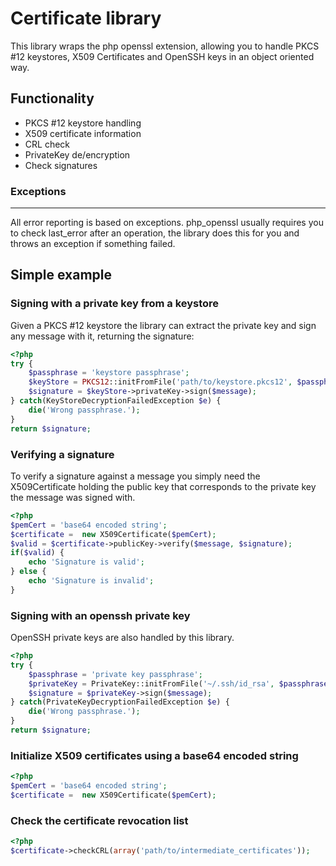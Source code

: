 
Certificate library
=====================

This library wraps the php openssl extension, allowing you to handle
PKCS #12 keystores, X509 Certificates and OpenSSH keys in an object oriented way.

Functionality
-------------

* PKCS #12 keystore handling
* X509 certificate information
* CRL check
* PrivateKey de/encryption
* Check signatures


### Exceptions ###
----------

All error reporting is based on exceptions. php_openssl usually requires you to check last_error
after an operation, the library does this for you and throws an exception if something failed.

Simple example
--------------

### Signing with a private key from a keystore ###

Given a PKCS #12 keystore the library can extract the private key and sign any message with it, returning the signature:

```php
<?php
try {
	$passphrase = 'keystore passphrase';
	$keyStore = PKCS12::initFromFile('path/to/keystore.pkcs12', $passphrase);
	$signature = $keyStore->privateKey->sign($message);
} catch(KeyStoreDecryptionFailedException $e) {
	die('Wrong passphrase.');
}
return $signature;
```

### Verifying a signature ###

To verify a signature against a message you simply need the X509Certificate holding the public key that corresponds to the private key the message was signed with.

```php
<?php
$pemCert = 'base64 encoded string';
$certificate =  new X509Certificate($pemCert);
$valid = $certificate->publicKey->verify($message, $signature);
if($valid) {
	echo 'Signature is valid';
} else {
	echo 'Signature is invalid';
}
```



### Signing with an openssh private key ###

OpenSSH private keys are also handled by this library.
```php
<?php
try {
	$passphrase = 'private key passphrase';
	$privateKey = PrivateKey::initFromFile('~/.ssh/id_rsa', $passphrase);
	$signature = $privateKey->sign($message);
} catch(PrivateKeyDecryptionFailedException $e) {
	die('Wrong passphrase.');
}
return $signature;
```


### Initialize X509 certificates using a base64 encoded string ###
```php
<?php
$pemCert = 'base64 encoded string';
$certificate =  new X509Certificate($pemCert);
```

### Check the certificate revocation list ###
```php
<?php
$certificate->checkCRL(array('path/to/intermediate_certificates'));
```